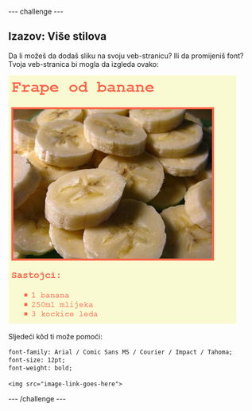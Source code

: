\--- challenge \---

## Izazov: Više stilova

Da li možeš da dodaš sliku na svoju veb-stranicu? Ili da promijeniš font? Tvoja veb-stranica bi mogla da izgleda ovako:

![screenshot](images/recipe-final.png)

Sljedeći kôd ti može pomoći:

    font-family: Arial / Comic Sans MS / Courier / Impact / Tahoma;
    font-size: 12pt;
    font-weight: bold;
    
    <img src="image-link-goes-here">
    

\--- /challenge \---